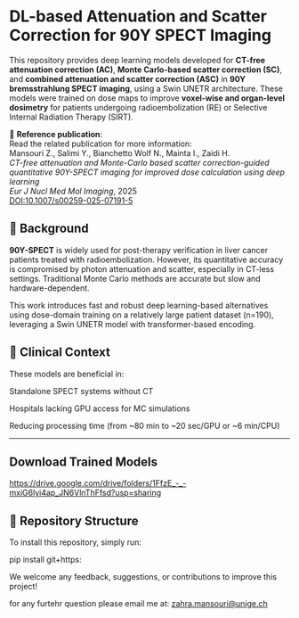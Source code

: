 # DL-based Attenuation and Scatter Correction for 90Y SPECT Imaging

This repository provides deep learning models developed for **CT-free attenuation correction (AC)**, **Monte Carlo-based scatter correction (SC)**, and **combined attenuation and scatter correction (ASC)** in **90Y bremsstrahlung SPECT imaging**, using a Swin UNETR architecture. These models were trained on dose maps to improve **voxel-wise and organ-level dosimetry** for patients undergoing radioembolization (RE) or Selective Internal Radiation Therapy (SIRT).

🧠 **Reference publication**:  
Read the related publication for more information:  
Mansouri Z., Salimi Y., Bianchetto Wolf N., Mainta I., Zaidi H.  
*CT-free attenuation and Monte-Carlo based scatter correction-guided quantitative 90Y-SPECT imaging for improved dose calculation using deep learning*  
_Eur J Nucl Med Mol Imaging_, 2025  
[DOI:10.1007/s00259-025-07191-5](https://doi.org/10.1007/s00259-025-07191-5)

## 🧪 Background

**90Y-SPECT** is widely used for post-therapy verification in liver cancer patients treated with radioembolization. However, its quantitative accuracy is compromised by photon attenuation and scatter, especially in CT-less settings. Traditional Monte Carlo methods are accurate but slow and hardware-dependent.

This work introduces fast and robust deep learning-based alternatives using dose-domain training on a relatively large patient dataset (n=190), leveraging a Swin UNETR model with transformer-based encoding.

## 🏥 Clinical Context
These models are beneficial in:

Standalone SPECT systems without CT

Hospitals lacking GPU access for MC simulations

Reducing processing time (from ~80 min to ~20 sec/GPU or ~6 min/CPU)

---
## Download Trained Models

https://drive.google.com/drive/folders/1FfzE_-_-mxiG6lyi4ap_JN6VlnThFfsd?usp=sharing

## 🧰 Repository Structure

To install this repository, simply run:

pip install git+https:

We welcome any feedback, suggestions, or contributions to improve this project!

for any furtehr question please email me at: zahra.mansouri@unige.ch
